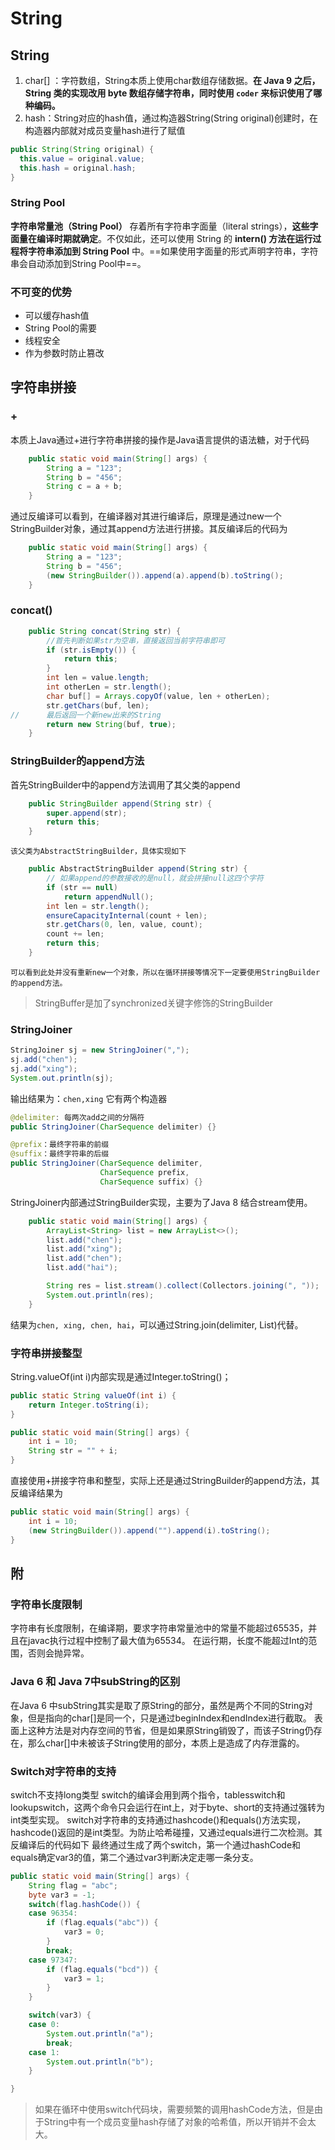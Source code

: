 # String
## String
1. char[] ：字符数组，String本质上使用char数组存储数据。**在 Java 9 之后，String 类的实现改用 byte 数组存储字符串，同时使用 `coder` 来标识使用了哪种编码。**
2. hash：String对应的hash值，通过构造器String(String original)创建时，在构造器内部就对成员变量hash进行了赋值
```java
public String(String original) {
  this.value = original.value;
  this.hash = original.hash;
}
```
### String Pool
**字符串常量池（String Pool）** 存着所有字符串字面量（literal strings），**这些字面量在编译时期就确定**。不仅如此，还可以使用 String 的 **intern() 方法在运行过程将字符串添加到 String Pool** 中。==如果使用字面量的形式声明字符串，字符串会自动添加到String Pool中==。
### 不可变的优势
* 可以缓存hash值
* String Pool的需要
* 线程安全
* 作为参数时防止篡改
## 字符串拼接

### +

​	本质上Java通过+进行字符串拼接的操作是Java语言提供的语法糖，对于代码
```java
    public static void main(String[] args) {
        String a = "123";
        String b = "456";
        String c = a + b;
    }
```
​	通过反编译可以看到，在编译器对其进行编译后，原理是通过new一个StringBuilder对象，通过其append方法进行拼接。其反编译后的代码为

```java
    public static void main(String[] args) {
        String a = "123";
        String b = "456";
        (new StringBuilder()).append(a).append(b).toString();
    }
```

### concat()

```java
    public String concat(String str) {
        //首先判断如果str为空串，直接返回当前字符串即可
        if (str.isEmpty()) {
            return this;
        }
        int len = value.length;
        int otherLen = str.length();
        char buf[] = Arrays.copyOf(value, len + otherLen);
        str.getChars(buf, len);
// 		最后返回一个新new出来的String
        return new String(buf, true);
    }
```
### StringBuilder的append方法

首先StringBuilder中的append方法调用了其父类的append
```java
    public StringBuilder append(String str) {
        super.append(str);
        return this;
    }
```
	该父类为AbstractStringBuilder，具体实现如下
```java
    public AbstractStringBuilder append(String str) {
        // 如果append的参数接收的是null，就会拼接null这四个字符
        if (str == null)
            return appendNull();
        int len = str.length();
        ensureCapacityInternal(count + len);
        str.getChars(0, len, value, count);
        count += len;
        return this;
    }
```
	可以看到此处并没有重新new一个对象，所以在循环拼接等情况下一定要使用StringBuilder的append方法。
> StringBuffer是加了synchronized关键字修饰的StringBuilder

### StringJoiner

```java
StringJoiner sj = new StringJoiner(",");
sj.add("chen");
sj.add("xing");
System.out.println(sj);
```
输出结果为：`chen,xing`
它有两个构造器
```java
@delimiter: 每两次add之间的分隔符
public StringJoiner(CharSequence delimiter) {}

@prefix：最终字符串的前缀
@suffix：最终字符串的后缀
public StringJoiner(CharSequence delimiter,
                    CharSequence prefix,
                    CharSequence suffix) {}
```
StringJoiner内部通过StringBuilder实现，主要为了Java 8 结合stream使用。
```java
    public static void main(String[] args) {
        ArrayList<String> list = new ArrayList<>();
        list.add("chen");
        list.add("xing");
        list.add("chen");
        list.add("hai");

        String res = list.stream().collect(Collectors.joining(", "));
        System.out.println(res);
    }
```
结果为`chen, xing, chen, hai`，可以通过String.join(delimiter, List)代替。

### 字符串拼接整型

String.valueOf(int i)内部实现是通过Integer.toString()；
```java
public static String valueOf(int i) {
    return Integer.toString(i);
}
```
```java
public static void main(String[] args) {
    int i = 10;
    String str = "" + i;
}
```
直接使用+拼接字符串和整型，实际上还是通过StringBuilder的append方法，其反编译结果为
```java
public static void main(String[] args) {
    int i = 10;
    (new StringBuilder()).append("").append(i).toString();
}
```
## 附

### 字符串长度限制

字符串有长度限制，在编译期，要求字符串常量池中的常量不能超过65535，并且在javac执行过程中控制了最大值为65534。
在运行期，长度不能超过Int的范围，否则会抛异常。

### Java 6 和 Java 7中subString的区别

在Java 6 中subString其实是取了原String的部分，虽然是两个不同的String对象，但是指向的char[]是同一个，只是通过beginIndex和endIndex进行截取。
表面上这种方法是对内存空间的节省，但是如果原String销毁了，而该子String仍存在，那么char[]中未被该子String使用的部分，本质上是造成了内存泄露的。

### Switch对字符串的支持

switch不支持long类型
switch的编译会用到两个指令，tablesswitch和lookupswitch，这两个命令只会运行在int上，对于byte、short的支持通过强转为int类型实现。
switch对字符串的支持通过hashcode()和equals()方法实现，hashcode()返回的是int类型。为防止哈希碰撞，又通过equals进行二次检测。其反编译后的代码如下
最终通过生成了两个switch，第一个通过hashCode和equals确定var3的值，第二个通过var3判断决定走哪一条分支。

```java
public static void main(String[] args) {
    String flag = "abc";
    byte var3 = -1;
    switch(flag.hashCode()) {
    case 96354:
        if (flag.equals("abc")) {
            var3 = 0;
        }
        break;
    case 97347:
        if (flag.equals("bcd")) {
            var3 = 1;
        }
    }

    switch(var3) {
    case 0:
        System.out.println("a");
        break;
    case 1:
        System.out.println("b");
    }

}

```

> 如果在循环中使用switch代码块，需要频繁的调用hashCode方法，但是由于String中有一个成员变量hash存储了对象的哈希值，所以开销并不会太大。

